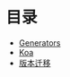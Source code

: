 # 目录

- [Generators](./content/generators/README.md)
- [Koa](./content/koa/README.md)
- [版本迁移](./content/migrating/README.md)